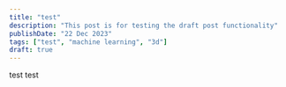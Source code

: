 ```yaml
---
title: "test"
description: "This post is for testing the draft post functionality"
publishDate: "22 Dec 2023"
tags: ["test", "machine learning", "3d"]
draft: true
---
```


test test
